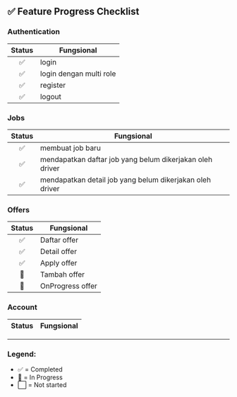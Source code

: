 ## ✅ Feature Progress Checklist

### Authentication

| Status | Fungsional              |
| :----: | ----------------------- |
|   ✅   | login                   |
|   ✅   | login dengan multi role |
|   ✅   | register                |
|   ✅   | logout                  |

### Jobs

| Status | Fungsional                                               |
| :----: | -------------------------------------------------------- |
|   ✅   | membuat job baru                                         |
|   ✅   | mendapatkan daftar job yang belum dikerjakan oleh driver |
|   ✅   | mendapatkan detail job yang belum dikerjakan oleh driver |

### Offers

| Status | Fungsional                                               |
| :----: | -------------------------------------------------------- |
|   ✅   | Daftar offer 
|   ✅   | Detail offer |
|   ✅   | Apply offer |
|   🚧   | Tambah offer |
|   🚧   | OnProgress offer |


### Account

| Status | Fungsional |
| :----: | ---------- |

---

### Legend:

- ✅ = Completed
- 🚧 = In Progress
- ⬜ = Not started

<!-- <table>
  <tr>
    <th>Feature</th>
    <th>Functionality</th>
    <th>API Progress</th>
    <th>Mobile Progress</th>
    <th>Web Progress</th>
    <th>Completed</th>
  </tr>
  <tr>
    <td><b>Authentication</b></td>
    <td>User Login & Registration</td>
    <td align="center">✅</td>
    <td align="center">✅</td>
    <td align="center">🚧</td>
    <td></td>
  </tr>
  <tr>
    <td rowspan="2"><b>User Profile</b></td>
    <td>Halaman Profile</td>
    <td align="center">✅</td>
    <td align="center">✅</td>
    <td align="center">🚧</td>
    <td></td>
  </tr>
  <tr>
    <td>Edit Profile</td>
    <td align="center"></td>
    <td align="center"></td>
    <td align="center"></td>
    <td></td>
  </tr>
  <tr>
    <td rowspan="4"><b>Jobs</b></td>
    <td>Post Job</td>
    <td align="center">✅</td>
    <td align="center">✅</td>
    <td align="center">🚧</td>
    <td></td>
  </tr>
  <tr>
    <td>Apply for Job</td>
    <td align="center">✅</td>
    <td align="center">✅</td>
    <td align="center">🚧</td>
    <td></td>
  </tr>
  <tr>
    <td>Update Job</td>
    <td align="center"></td>
    <td align="center"></td>
    <td align="center"></td>
    <td></td>
  </tr>
  <tr>
    <td>Delete Job</td>
    <td align="center"></td>
    <td align="center"></td>
    <td align="center"></td>
    <td></td>
  </tr>
  <tr>
    <td rowspan="4"><b>Offers</b></td>
    <td>Post Offer</td>
    <td align="center">✅</td>
    <td align="center">🚧</td>
    <td align="center">🚧</td>
    <td></td>
  </tr>
  <tr>
    <td>Join Offer</td>
    <td align="center">✅</td>
    <td align="center">🚧</td>
    <td align="center">🚧</td>
    <td></td>
  </tr>
  <tr>
    <td>Update Offer</td>
    <td align="center"></td>
    <td align="center"></td>
    <td align="center"></td>
    <td></td>
  </tr>
  <tr>
    <td>Delete Offer</td>
    <td align="center"></td>
    <td align="center"></td>
    <td align="center"></td>
    <td></td>
  </tr>
  <tr>
    <td rowspan="2"><b>Chatting</b></td>
    <td>Real-time Messaging</td>
    <td align="center">✅</td>
    <td align="center">✅</td>
    <td align="center">🚧</td>
    <td></td>
  </tr>
  <tr>
    <td>Read Receipts & Typing Indicators</td>
    <td align="center">✅</td>
    <td align="center">✅</td>
    <td align="center">🚧</td>
    <td></td>
  </tr>
  <tr>
    <td><b>Introduction Feature</b></td>
    <td>Onboarding for New Users</td>
    <td align="center"></td>
    <td align="center"></td>
    <td align="center"></td>
    <td></td>
  </tr>
</table> -->
